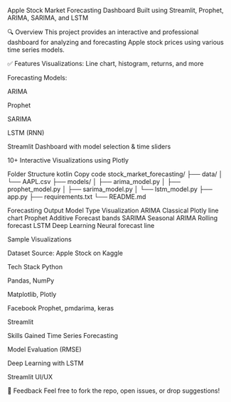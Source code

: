 Apple Stock Market Forecasting Dashboard
Built using Streamlit, Prophet, ARIMA, SARIMA, and LSTM




🔍 Overview
This project provides an interactive and professional dashboard for analyzing and forecasting Apple stock prices using various time series models.

✅ Features
 Visualizations: Line chart, histogram, returns, and more

 Forecasting Models:

ARIMA

Prophet

SARIMA

LSTM (RNN)

 Streamlit Dashboard with model selection & time sliders

10+ Interactive Visualizations using Plotly


 
 Folder Structure
kotlin
Copy code
stock_market_forecasting/
├── data/
│   └── AAPL.csv
├── models/
│   ├── arima_model.py
│   ├── prophet_model.py
│   ├── sarima_model.py
│   └── lstm_model.py
├── app.py
├── requirements.txt
└── README.md

 
 Forecasting Output
Model	Type	Visualization
ARIMA	Classical	Plotly line chart
Prophet	Additive	Forecast bands
SARIMA	Seasonal ARIMA	Rolling forecast
LSTM	Deep Learning	Neural forecast line

 Sample Visualizations

 Dataset
Source: Apple Stock on Kaggle

Tech Stack
Python

Pandas, NumPy

Matplotlib, Plotly

Facebook Prophet, pmdarima, keras

Streamlit

Skills Gained
Time Series Forecasting

Model Evaluation (RMSE)

Deep Learning with LSTM

Streamlit UI/UX

💬 Feedback
Feel free to fork the repo, open issues, or drop suggestions!
